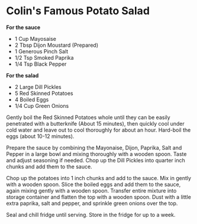 # Colin's Famous Potato Salad

**For the sauce**

* 1 Cup Mayosaise
* 2 Tbsp Dijon Moustard (Prepared)
* 1 Generous Pinch Salt
* 1/2 Tsp Smoked Paprika
* 1/4 Tsp Black Pepper

**For the salad**

* 2 Large Dill Pickles
* 5 Red Skinned Potatoes
* 4 Boiled Eggs
* 1/4 Cup Green Onions

Gently boil the Red Skinned Potatoes whole until they can be easily penetrated with a butterknife (About 15 minutes), then quickly cool under cold water and leave out to cool thoroughly for about an hour. Hard-boil the eggs (about 10-12 minutes).

Prepare the sauce by combining the Mayonaise, Dijon, Paprika, Salt and Pepper in a large bowl and mixing thoroughly with a wooden spoon. Taste and adjust seasoning if needed. Chop up the Dill Pickles into quarter inch chunks and add them to the sauce.

Chop up the potatoes into 1 inch chunks and add to the sauce. Mix in gently with a wooden spoon. Slice the boiled eggs and add them to the sauce, again mixing gently with a wooden spoon. Transfer entire mixture into storage container and flatten the top with a wooden spoon. Dust with a little extra paprika, salt and pepper, and sprinkle green onions over the top.

Seal and chill fridge until serving. Store in the fridge for up to a week.
